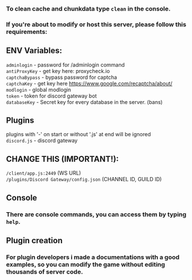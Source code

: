 ### To clean cache and chunkdata type `clean` in the console.
### If you're about to modify or host this server, please follow this requirements:

## ENV Variables:
`adminlogin` - password for /adminlogin command
<br>
`antiProxyKey` - get key here: proxycheck.io
<br>
`captchaBypass` - bypass password for captcha
<br>
`captchaKey` - get key here https://www.google.com/recaptcha/about/
<br>
`modlogin` - global modlogin
<br>
`token` - token for discord gateway bot
<br>
`databaseKey` - Secret key for every database in the server. (bans)
## Plugins
plugins with '-' on start or without '.js' at end will be ignored
<br>
`discord.js` - discord gateway

## CHANGE THIS (IMPORTANT!):
`/client/app.js:2449` (WS URL)
<br>
`/plugins/Discord Gateway/config.json` (CHANNEL ID, GUILD ID)
## Console
### There are console commands, you can access them by typing `help`.
## Plugin creation
### For plugin developers i made a documentations with a good examples, so you can modify the game without editing thousands of server code.
